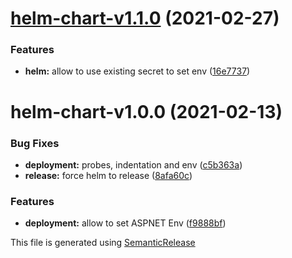 # [helm-chart-v1.1.0](https://github.com/AlexisMtr/amphitrite/compare/helm-chart-v1.0.0...helm-chart-v1.1.0) (2021-02-27)


### Features

* **helm:** allow to use existing secret to set env ([16e7737](https://github.com/AlexisMtr/amphitrite/commit/16e773780f79528897fe25ba68e46501e14123f7))

# helm-chart-v1.0.0 (2021-02-13)


### Bug Fixes

* **deployment:** probes, indentation and env ([c5b363a](https://github.com/AlexisMtr/amphitrite/commit/c5b363aec9a0c2371edfbe003c79c747b9e21c13))
* **release:** force helm to release ([8afa60c](https://github.com/AlexisMtr/amphitrite/commit/8afa60c5a0d710a8627fd42640dd82654667c3d3))


### Features

* **deployment:** allow to set ASPNET Env ([f9888bf](https://github.com/AlexisMtr/amphitrite/commit/f9888bfeabf3b3d655b57ee52ec768d80b0e3e06))

This file is generated using [SemanticRelease](https://github.com/semantic-release/changelog)
